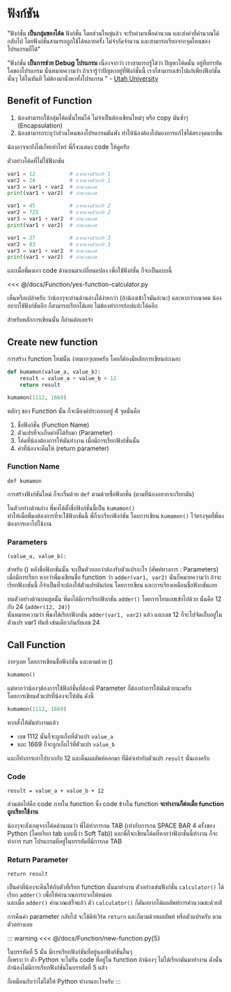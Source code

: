 # ฟังก์ชัน
"ฟังก์ชั่น **เป็นกลุ่มของโค้ด** ฟังก์ชั่น โดยส่วนใหญ่แล้ว จะรับค่ามาเพื่อคำนวณ และส่งค่าที่คำนวณได้กลับไป โดยฟังก์ชั่นสามารถถูกใช้ได้หลายครั้ง ไม่จำกัดจำนวน และสามารถเรียกจากจุดไหนของโปรแกรมก็ได้"

"ฟังก์ชั่น **เป็นการช่วย Debug โปรแกรม** เนื่องจากว่า เราสามารถรู้ได้ว่า ปัญหาโค้ดนั้น อยู่ที่บรรทัดใดของโปรแกรม นั่นหมายความว่า ถ้าเรารู้ว่าปัญหาอยู่ที่ฟังก์ชั่นนี้ เราก็สามารถเข้าไปแก้เพียงฟังก์ชั่นนั้นๆ ได้ในทันที ไม่ต้องมานั่งหาทั้งโปรแกรม
" - [Utah University](http://www.cs.utah.edu/~germain/PPS/Topics/function.html)

## Benefit of Function
1. น้องสามารถใช้กลุ่มโค้ดนั้นใหม่ได้ ไม่จำเป็นต้องเขียนใหม่ๆ หรือ copy มันซ้ำๆ (Encapsulation)
2. น้องสามารถระบุว่าส่วนไหนของโปรแกรมมันพัง ทำให้น้องต้องไปมองการแก้ไขได้ตรงจุดมากขึ้น

น้องอาจจะยังไม่เก็ทเท่าไหร่ พี่ก็จะแสดง code ให้ดูครับ

ตัวอย่างโค้ดที่ไม่ใช้ฟังกชัน

``` python
var1 = 12           # แจกแจงตัวแปร 1
var2 = 24           # แจกแจงตัวแปร 1
var3 = var1 + var2  # คำนวณเลข
print(var1 + var2)  # คำนวณเลข

var1 = 45           # แจกแจงตัวแปร 2
var2 = 725          # แจกแจงตัวแปร 2
var3 = var1 + var2  # คำนวณเลข
print(var1 + var2)  # คำนวณเลข

var1 = 27           # แจกแจงตัวแปร 3
var2 = 83           # แจกแจงตัวแปร 3
var3 = var1 + var2  # คำนวณเลข
print(var1 + var2)  # คำนวณเลข
```

และเมื่อพี่มงเอา code ด้านบนมาเปลี่ยนแปลง เพื่อใช้ฟังก์ชั่น ก็จะเป็นแบบนี้

<<< @/docs/Function/yes-function-calculator.py

เห็นหรือเปล่าครับ ว่าน้องๆจะอ่านด้านล่างได้ง่ายกว่า (ถ้าน้องเข้าใจมันอ่ะนะ) และหากว่าอนาคต น้องอยากใช้ฟังก์ชันอีก ก็สามารถเรียกได้เลย ไม่ต้องทำการก้อปแปะโค้ดอีก

สำหรับหลักการเขียนนั้น ก็อ่านต่อเลยจ้า

## Create new function
การสร้าง function ใหม่นั้น ง่ายมากๆเลยครับ​ โดยก็ต้องมีหลักการเขียนอ่ะเนอะ
``` python
def kumamon(value_a, value_b):
    result = value_a + value_b + 12
    return result

kumamon(1112, 1669)
```

หลักๆ ของ Function นั้น ก็จะมีองค์ประกอบอยู่่ 4 จุดนั่นคือ
1. ชื่อฟังก์ชั่น (Function Name)
2. ตัวแปรที่จะเก็บค่าที่ได้รับมา (Parameter)
3. โค้ดที่น้องต้องการให้มันทำงาน เมื่อมีการเรียกฟังก์ชั่นนั้น
4. ค่าที่น้องจะคืนให้ (return parameter)

### Function Name
```
def kumamon
```

การสร้างฟังก์ชันใหม่ ก็จะเรื่มด้วย `def` ตามด้วยชื่อฟังกชั่น (ตามที่น้องอยากจะเรียกมัน)

ในตัวอย่างด้านล่าง พี่มงได้ตั้งชื่อฟังก์ชั่นนี้เป็น `kumamon()`<br>
ทำให้เมื่อพี่มงต้องการที่จะใช้ฟังกชันนี้ พี่ก็จะเรียกฟังก์ชัน โดยการเขียน `kumamon()` ไว้ตรงจุดที่พี่มงต้องการเอาไปใช้งาน

### Parameters
```
(value_a, value_b):
```

สำหรับ () หลังชื่อฟังกชันนั้น จะเป็นตัวบอกว่าต้องรับตัวแปรอะไร (ศัพท์ทางการ : Parameters) เมื่อมีการเรียก หากว่าพี่มงเขียนชื่อ function ว่า `adder(var1, var2)` นั่นก็หมายความว่า ถ้าจะเรียกฟังกชันนี้ ก็จำเป็นที่จะต้องให้ตัวแปรมันก่อน โดยการเขียน และการเรียงเหมือนชื่อฟังกชันเลย

บนตัวอย่างด้านบนสุดนั้น พี่มงได้มีการเรียกฟังกชัน `adder()` โดยการโยนเลขเข้าไปด้วย นั่นคือ 12 กับ 24 (`adder(12, 24)`)<br>
นั่นหมายความว่า พี่มงได้เรียกฟังกชัน `adder(var1, var2)` แล้ว และเลข 12 ก็จะไปจัดเก๋็บอยู่ในตัวแปร var1 ทันที เช่นเดียวกันกับเลข 24

## Call Function
ง่ายๆเลย โดยการเขียนชื่อฟังก์ชั่น และตามด้วย ()
```python
kumamon()
```

แต่หากว่าน้องๆต้องการใช้ฟังก์ชั่นที่ต้องมี Parameter ก็ต้องทำการให้มันด้วยนะครับ<br>
โดยการเขียนตัวแปรที่น้องจะให้มัน ดังนี้
```python
kumamon(1112, 1669)
```

หากสั่งให้มันทำงานแล้ว
- เลข 1112 นั้นก็จะถูกเก็บที่ตัวแปร `value_a`
- และ 1669 ก็จะถูกเก็บไว้ที่ตัวแปร `value_b`

และก็ทำการเอาไปบวกกับ 12 และคืนผลลัพท์ออกมา ที่มีค่าเท่ากับตัวแปร `result` นั่นเองครับ

### Code
```
result = value_a + value_b + 12
```

ส่วนต่อไปคือ code ภายใน function ซึ่ง code ข้างใน function **จะทำงานก็ต่อเมื่อ function ถูกเรียกใช้งาน**

น้องๆจะสังเกตุจากโค้ดด้านบนว่า พี่ได้ทำการกด TAB (เท่ากับการกด SPACE BAR 4 ครั้งของ Python (โดยเรียก tab แบบนี้ว่า Soft Tab)) และพี่ก็จะเขียนโค้ดที่หากว่าฟังกชั่นนี้ทำงาน ก็จะทำการ run โปรแกรมที่อยู่ในบรรทัดที่มีการกด TAB

### Return Parameter
```
return result
```

เป็นค่าที่น้องจะคืนให้กับตัวที่เรียก function นั้นมาทำงาน ตัวอย่างเช่นฟังก์ชั่น `calculator()` ได้เรียก `adder()` เพื่อให้คำนวณการบวกให้หน่อย<br>
และเมื่อ `adder()` คำนวณเสร็จแล้ว ตัว `calculator()` ก็ดันอยากได้ผลลัพท์การคำนวณชะด้วยสิ

การคืนค่า parameter กลับไป จะใช้คีย์เวิร์ด `return` และก็ตามด้วยผลลัพท์ หรือตัวแปรครับ ตามตัวอย่างเลย

::: warning
<<< @/docs/Function/new-function.py{5}

ในบรรทัดที่ 5 นั้น มีการเรียกฟังก์ชันที่อยู่นอกฟังก์ชันอื่นๆ<br>
ก็เพราะว่า ตัว Python จะไม่รัน code ที่อยู่ใน function ถ้าน้องๆ ไม่ได้เรียกมันมาทำงาน ดังนั้น ถ้าน้องไม่มีการเรียกฟังก์ชันในบรรทัดที่ 5 แล้ว

ก็เหมือนกับว่าไม่ได้ให้ Python ทำงานอะไรครับ
:::
